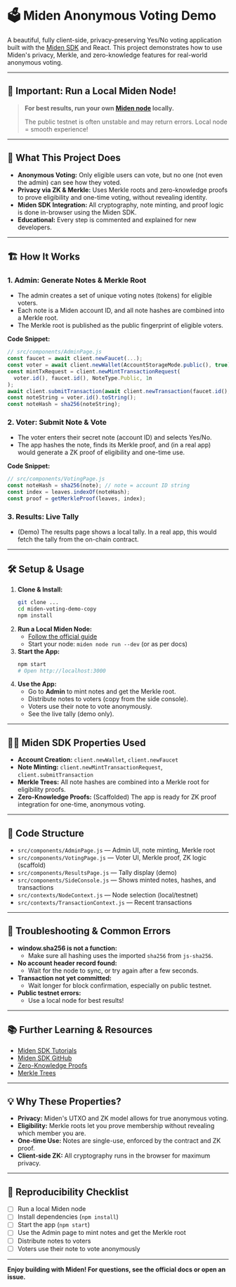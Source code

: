 # 🗳️ Miden Anonymous Voting Demo

A beautiful, fully client-side, privacy-preserving Yes/No voting application built with the [Miden SDK](https://github.com/0xMiden/miden-sdk) and React. This project demonstrates how to use Miden's privacy, Merkle, and zero-knowledge features for real-world anonymous voting.

---

## 🚨 Important: Run a Local Miden Node!

> **For best results, run your own [Miden node](https://0xmiden.github.io/miden-docs/imported/miden-tutorials/src/miden_node_setup.html) locally.**
>
> The public testnet is often unstable and may return errors. Local node = smooth experience!

---

## 🌟 What This Project Does

- **Anonymous Voting:** Only eligible users can vote, but no one (not even the admin) can see how they voted.
- **Privacy via ZK & Merkle:** Uses Merkle roots and zero-knowledge proofs to prove eligibility and one-time voting, without revealing identity.
- **Miden SDK Integration:** All cryptography, note minting, and proof logic is done in-browser using the Miden SDK.
- **Educational:** Every step is commented and explained for new developers.

---

## 🏗️ How It Works

### 1. **Admin: Generate Notes & Merkle Root**

- The admin creates a set of unique voting notes (tokens) for eligible voters.
- Each note is a Miden account ID, and all note hashes are combined into a Merkle root.
- The Merkle root is published as the public fingerprint of eligible voters.

**Code Snippet:**

```js
// src/components/AdminPage.js
const faucet = await client.newFaucet(...);
const voter = await client.newWallet(AccountStorageMode.public(), true);
const mintTxRequest = client.newMintTransactionRequest(
  voter.id(), faucet.id(), NoteType.Public, 1n
);
await client.submitTransaction(await client.newTransaction(faucet.id(), mintTxRequest));
const noteString = voter.id().toString();
const noteHash = sha256(noteString);
```

### 2. **Voter: Submit Note & Vote**

- The voter enters their secret note (account ID) and selects Yes/No.
- The app hashes the note, finds its Merkle proof, and (in a real app) would generate a ZK proof of eligibility and one-time use.

**Code Snippet:**

```js
// src/components/VotingPage.js
const noteHash = sha256(note); // note = account ID string
const index = leaves.indexOf(noteHash);
const proof = getMerkleProof(leaves, index);
```

### 3. **Results: Live Tally**

- (Demo) The results page shows a local tally. In a real app, this would fetch the tally from the on-chain contract.

---

## 🛠️ Setup & Usage

1. **Clone & Install:**
   ```bash
   git clone ...
   cd miden-voting-demo-copy
   npm install
   ```
2. **Run a Local Miden Node:**
   - [Follow the official guide](https://0xmiden.github.io/miden-docs/imported/miden-tutorials/src/miden_node_setup.html)
   - Start your node: `miden node run --dev` (or as per docs)
3. **Start the App:**
   ```bash
   npm start
   # Open http://localhost:3000
   ```
4. **Use the App:**
   - Go to **Admin** to mint notes and get the Merkle root.
   - Distribute notes to voters (copy from the side console).
   - Voters use their note to vote anonymously.
   - See the live tally (demo only).

---

## 🧑‍💻 Miden SDK Properties Used

- **Account Creation:** `client.newWallet`, `client.newFaucet`
- **Note Minting:** `client.newMintTransactionRequest`, `client.submitTransaction`
- **Merkle Trees:** All note hashes are combined into a Merkle root for eligibility proofs.
- **Zero-Knowledge Proofs:** (Scaffolded) The app is ready for ZK proof integration for one-time, anonymous voting.

---

## 📝 Code Structure

- `src/components/AdminPage.js` — Admin UI, note minting, Merkle root
- `src/components/VotingPage.js` — Voter UI, Merkle proof, ZK logic (scaffold)
- `src/components/ResultsPage.js` — Tally display (demo)
- `src/components/SideConsole.js` — Shows minted notes, hashes, and transactions
- `src/contexts/NodeContext.js` — Node selection (local/testnet)
- `src/contexts/TransactionContext.js` — Recent transactions

---

## 🧩 Troubleshooting & Common Errors

- **window.sha256 is not a function:**
  - Make sure all hashing uses the imported `sha256` from `js-sha256`.
- **No account header record found:**
  - Wait for the node to sync, or try again after a few seconds.
- **Transaction not yet committed:**
  - Wait longer for block confirmation, especially on public testnet.
- **Public testnet errors:**
  - Use a local node for best results!

---

## 📚 Further Learning & Resources

- [Miden SDK Tutorials](https://0xmiden.github.io/miden-docs/imported/miden-tutorials/)
- [Miden SDK GitHub](https://github.com/0xMiden/miden-sdk)
- [Zero-Knowledge Proofs](https://en.wikipedia.org/wiki/Zero-knowledge_proof)
- [Merkle Trees](https://en.wikipedia.org/wiki/Merkle_tree)

---

## 💡 Why These Properties?

- **Privacy:** Miden's UTXO and ZK model allows for true anonymous voting.
- **Eligibility:** Merkle roots let you prove membership without revealing which member you are.
- **One-time Use:** Notes are single-use, enforced by the contract and ZK proof.
- **Client-side ZK:** All cryptography runs in the browser for maximum privacy.

---

## 🏁 Reproducibility Checklist

- [ ] Run a local Miden node
- [ ] Install dependencies (`npm install`)
- [ ] Start the app (`npm start`)
- [ ] Use the Admin page to mint notes and get the Merkle root
- [ ] Distribute notes to voters
- [ ] Voters use their note to vote anonymously

---

**Enjoy building with Miden! For questions, see the official docs or open an issue.**
